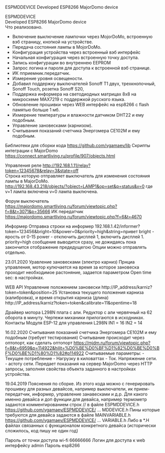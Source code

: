 ESPMDDEVICE
Developed ESP8266 MajorDomo device

ESPMDDEVICE  
  Developed ESP8266 MajorDomo device  
Что реализовано.  
- Включение выключение лампочки через MojorDoMo, встроенную вэб страницу, кнопкой на устройстве.  
- Передача состояния лампы в MojorDoMo.  
- Конфигурация устройства через встроенный вэб интерфейс  
- Начальная конфигурация через встроенную точку доступа.  
- Запись конфигурации во внутреннею  EEPROM  
- Запрос логина и пароля для доступа к встроенной вэб странице. 
- ИК пприемник.передатчик.
- Измерение уровня освещености.
- Добавил поддержку выключателей Sonoff T1 двух, трехкнопочный, Sonoff Touch,  розетка Sonoff S20, 
- Поддержка информера на светодиодных матрицах 8x8 на микросхеме MAX7219 с поддержкой русского языка.
- Обновление прошивки через WEB интерфейс на esp8266 c flash памятью больше 1 мб.
- Ихмерение температуры и влажности датчиком DHT22 и ему подобным.
- Управление зановесками (карнизом).
- Считывания показаний счетчика Энергомера СЕ102М и ему подобным.

Библиотеки для сборки кода https://github.com/vgamaev/lib
Скрипты интеграции с MajorDomo
https://connect.smartliving.ru/profile/907/objects.html

Управления реле 
http://192.168.1.11/relay?token=12345678&relay=3&state=off  
Строка которую отправляет выключатель для изменения состояния лампы в MajorDoMo.  
http://192.168.43.218/objects/?object=LAMP1&op=set&p=status&v=0   где v=1 лампа включена v=0 лампа выключена.  

Форум выключатель https://majordomo.smartliving.ru/forum/viewtopic.php?f=8&t=3071&p=35666
ИК передатчик https://majordomo.smartliving.ru/forum/viewtopic.php?f=6&t=4670

Информер
Отправка строки на информер 192.168.1.42/informer?token=123456&bright=10&power=0&priority=high&string=привет
	bright - ярость от 0-15
	power  - отключить дисплей 1, включить дисплей 1.
	priority=high  сообщение выводится сразу, не дожидаясь пока закончится отображение предедущегою
Опции можно отправлять отдельно.

23.01.2020
Уравление зановесками (электро карниз)
Прнциа управления, мотор кулючается на время за которое зановеска проходит необходимое растоняние, задается параметром Open time sec: в настройках.

WEB API
Управление положением зановески http://IP_address/karniz?token=token&position=25
Установка текущего положения карниза (калибровка), и время открытия карниза (длина) http://IP_address/karniz?token=token&calibrate=11&opentime=18

Драйвер мотора L298N плата с али.
Редуктор с али червячный на 62 оборота в минуту.
Чертежи миханики прилогаются в исходниках.
Контакты Модуля ESP-12 для управления L298N
IN1 = 16 IN2 = 14

1б.02.2020
Считывания показаний счетчика Энергомера СЕ102М и ему подобным (требует тестирования)
Считывание происходит через оптопорт, как сделать оптопорт https://mjdm.ru/forum/viewtopic.php?f=8&t=6959&p=114922&hilit=%D0%BE%D0%BF%D1%82%D0%BE%D0%BF%D0%BE%D1%80%D1%82#p114922
Считываемые параметры:
	- Текущее потребление
	- Нагрузку в киловаттах 
	- Ток.
	Напряжение сети.
	- астоту сети.
Передает показания на сервер MajorDomo через HTTP запросы, заполняя свойства объекта заданного в настройках устройства.

19.04.2019
Пояснения по сборке.
Из этого кода можно с генерировать прошивку для разных девайсов, например выключатели, ик прием-передатчик, информер, управление занавесками и д.р.
Для какого именно девайса и доп функции для девайса, например термометр задаются комментированием строк //
в файле ESPMDDEVICE.h https://github.com/vgamaev/ESPMDDEVICE/ ... MDDEVICE.h
Пины которые требуются для девайса задаются в файле MAINVARIABLE.h https://github.com/vgamaev/ESPMDDEVICE/ ... VARIABLE.h
Либо в *.H файлах связанных с функционалом конкретного девайса (исторически сложилось, код пишу не один год)

Пароль от точки доступа wi-fi 66666666
Логин для доступа к web интерфейсу admin
Пароль esp8266
